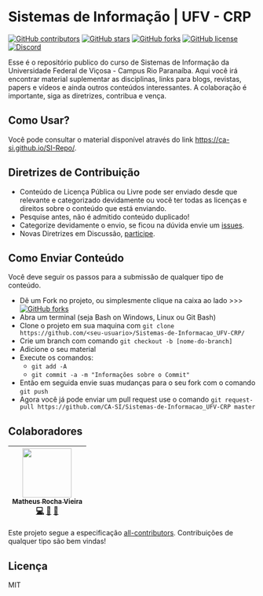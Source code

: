 # Sistemas de Informação | UFV - CRP
[![GitHub contributors](https://img.shields.io/github/contributors/CA-SI/Sistemas-de-Informacao_UFV-CRP.svg?style=flat-square)](https://github.com/CA-SI/Sistemas-de-Informacao_UFV-CRP)
[![GitHub stars](https://img.shields.io/github/stars/CA-SI/Sistemas-de-Informacao_UFV-CRP.svg?style=flat-square)](https://github.com/CA-SI/Sistemas-de-Informacao_UFV-CRP/stargazers)
[![GitHub forks](https://img.shields.io/github/forks/CA-SI/Sistemas-de-Informacao_UFV-CRP.svg?style=flat-square)](https://github.com/CA-SI/Sistemas-de-Informacao_UFV-CRP/network)
[![GitHub license](https://img.shields.io/github/license/CA-SI/Sistemas-de-Informacao_UFV-CRP.svg?style=flat-square)](https://github.com/CA-SI/Sistemas-de-Informacao_UFV-CRP)
[![Discord](https://img.shields.io/discord/365311890420793346.svg?style=flat-square)](https://discord.gg/aR6cGkG)

Esse é o repositório publico do curso de Sistemas de Informação da Universidade Federal de Viçosa - Campus Rio Paranaíba. Aqui você irá encontrar material suplementar as disciplinas, links para blogs, revistas, papers e vídeos e ainda outros conteúdos interessantes. A colaboração é importante, siga as diretrizes, contribua e vença.

## Como Usar?
Você pode consultar o material disponível através do link https://ca-si.github.io/SI-Repo/.

## Diretrizes de Contribuição
- Conteúdo de Licença Pública ou Livre pode ser enviado desde que relevante e categorizado devidamente ou você ter todas as licenças e direitos sobre o conteúdo que está enviando.
- Pesquise antes, não é admitido conteúdo duplicado!
- Categorize devidamente o envio, se ficou na dúvida envie um [issues](https://github.com/CA-SI/Sistemas-de-Informacao_UFV-CRP/issues).
- Novas Diretrizes em Discussão, [participe](https://github.com/CA-SI/Sistemas-de-Informacao_UFV-CRP/issues/1).

## Como Enviar Conteúdo
Você deve seguir os passos para a submissão de qualquer tipo de conteúdo.

- Dê um Fork no projeto, ou simplesmente clique na caixa ao lado >>>
[![GitHub forks](https://img.shields.io/github/forks/CA-SI/Sistemas-de-Informacao_UFV-CRP.svg?label=Fork&style=flat-square)](https://github.com/CA-SI/Sistemas-de-Informacao_UFV-CRP/fork)
- Abra um terminal (seja Bash on Windows, Linux ou Git Bash)
- Clone o projeto em sua maquina com `git clone https://github.com/<seu-usuario>/Sistemas-de-Informacao_UFV-CRP/`
- Crie um branch com comando `git checkout -b [nome-do-branch]`
- Adicione o seu material
- Execute os comandos:
    - `git add -A`
    - `git commit -a -m "Informações sobre o Commit"`
- Então em seguida envie suas mudanças para o seu fork com o comando `git push`
- Agora você já pode enviar um pull request use o comando `git request-pull https://github.com/CA-SI/Sistemas-de-Informacao_UFV-CRP master`


## Colaboradores

<!-- ALL-CONTRIBUTORS-LIST:START - Do not remove or modify this section -->
<!-- prettier-ignore -->
| [<img src="https://avatars0.githubusercontent.com/u/23284276?v=4" width="100px;"/><br /><sub><b>Matheus Rocha Vieira</b></sub>](http://matheu.srv.br)<br />[💻](https://github.com/MatheusRV/sistemas-de-informacao_ufv-crp/commits?author=MatheusRV "Code") [🎨](#design-MatheusRV "Design") [📖](https://github.com/MatheusRV/sistemas-de-informacao_ufv-crp/commits?author=MatheusRV "Documentation") |
| :---: |
<!-- ALL-CONTRIBUTORS-LIST:END -->

Este projeto segue a especificação [all-contributors](https://github.com/kentcdodds/all-contributors). Contribuições de qualquer tipo são bem vindas!

## Licença
MIT
